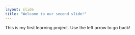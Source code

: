 ```yaml
---
layout: slide
title: "Welcome to our second slide!"
---
```

This is my first learning project.
Use the left arrow to go back!
